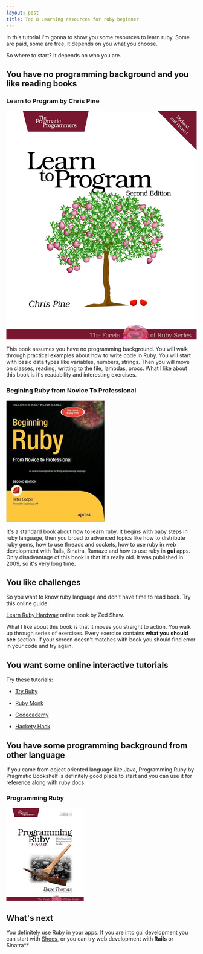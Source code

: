 ```yaml
---
layout: post
title: Top 8 Learning resources for ruby beginner
---
```


In this tutorial i'm gonna to show you some resources to learn ruby. Some are
paid, some are free, it depends on you what you choose.

So where to start? It depends on who you are.

## You have no programming background and you like reading books

### Learn to Program by Chris Pine

<a href="http://www.amazon.com/Learn-Program-Second-Facets-Ruby/dp/1934356360/ref=sr_1_1?s=books&ie=UTF8&qid=1396001035&sr=1-1&keywords=learn+to+program"><img class="book" src="/images/learn-to-program.jpg"></img></a>

This book assumes you have no programming background. You will walk
through practical examples about how to write code in Ruby. You will start
with basic data types like variables, numbers, strings. Then you will move on
classes, reading, writting to the file, lambdas, procs. What I like about
this book is it's readability and interesting exercises.

### Begining Ruby from Novice To Professional

<a
href="http://www.amazon.com/Beginning-Ruby-Novice-Professional-Experts/dp/1430223634/ref=sr_1_1?s=books&ie=UTF8&qid=1396001263&sr=1-1&keywords=beginning+ruby+from+novice+to+professional"><img
class="book" src="/images/beginning-ruby.jpg"></img></a>

It's a standard book about how to learn ruby. It begins with baby steps in ruby
language, then you broad to advanced topics like how to distribute ruby gems,
how to use threads and sockets, how to use ruby in web development with Rails,
Sinatra, Ramaze and how to use ruby in **gui** apps. Only disadvantage of this
book is that it's really old. It was published in 2009, so it's very long time.

## You like challenges

So you want to know ruby language and don't have time to read book. Try this
online guide:

[Learn Ruby Hardway](http://ruby.learncodethehardway.org/book/) online book by Zed Shaw.

What I like about this book is that it moves you straight to action. You walk up through series of exercises. Every exercise contains **what you should see**
section. If your screen doesn't matches with book you should find error in your
code and try again.

## You want some online interactive tutorials

Try these tutorials:

* [Try Ruby](http://tryruby.org/levels/1/challenges/0)

* [Ruby Monk](https://rubymonk.com/)

* [Codecademy](http://www.codecademy.com/tracks/ruby)

* [Hackety Hack](http://hackety.com/)

## You have some programming background from other language

If you came from object oriented language like Java, Programming Ruby by
Pragmatic Bookshelf is definitely good place to start and you can use it for
reference along with ruby docs.

### Programming Ruby
<a
href="http://www.amazon.com/Programming-Ruby-1-9-2-0-Programmers/dp/1937785491/ref=pd_sim_b_1/192-2394227-8927164?ie=UTF8&refRID=0YE5JVBZCNGW64CSXBVX"><img
class="book" src="/images/programming-ruby.jpeg"></img></a>

## What's next

You definitely use Ruby in your apps. If you are into gui development you can
start with [Shoes](http://shoesrb.com/), or you can try web development with
**Rails** or Sinatra**



